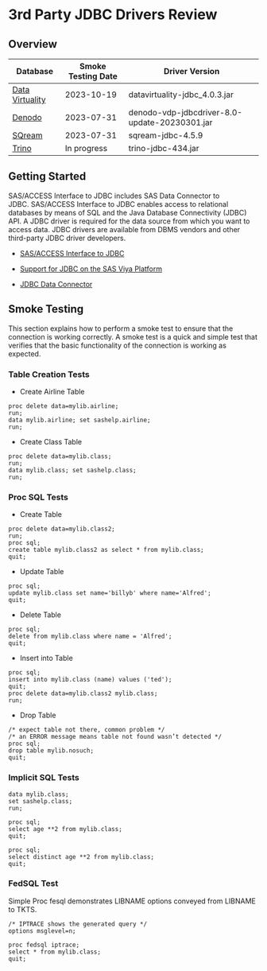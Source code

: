 # 3rd Party JDBC Drivers Review

## Overview



| Database                          | Smoke Testing Date | Driver Version |
| --------------------------------- | ------------------ | -------------- |
| [Data Virtuality](DataVirtuality/README.md)                        | 2023-10-19 | datavirtuality-jdbc_4.0.3.jar |
| [Denodo](Denodo/README.md)                           | 2023-07-31 | denodo-vdp-jdbcdriver-8.0-update-20230301.jar |
| [SQream](SQream/README.md)       | 2023-07-31 | sqream-jdbc-4.5.9 |
| [Trino](Trino/README.md)       | In progress | trino-jdbc-434.jar |


## Getting Started

SAS/ACCESS Interface to JDBC includes SAS Data Connector to JDBC. SAS/ACCESS Interface to JDBC enables access to relational databases by means of SQL and the Java Database Connectivity (JDBC) API. A JDBC driver is required for the data source from which you want to access data. JDBC drivers are available from DBMS vendors and other third-party JDBC driver developers.

- [SAS/ACCESS Interface to JDBC](https://go.documentation.sas.com/doc/en/pgmsascdc/v_038/acreldb/p1soj7yuc1975yn1nndc3s11dhsv.htm)

- [Support for JDBC on the SAS Viya Platform](https://go.documentation.sas.com/doc/en/pgmsascdc/v_038/acreldb/p1soj7yuc1975yn1nndc3s11dhsv.htm)

- [JDBC Data Connector](https://go.documentation.sas.com/doc/en/pgmsascdc/v_038/casref/n1ldk5vubre9oen10bdqoqkfc1y7.htm)

## Smoke Testing

This section explains how to perform a smoke test to ensure that the connection is working correctly. A smoke test is a quick and simple test that verifies that the basic functionality of the connection is working as expected.

### Table Creation Tests

- Create Airline Table

```sas
proc delete data=mylib.airline;
run;
data mylib.airline; set sashelp.airline;
run;
```

- Create Class Table

```sas
proc delete data=mylib.class;
run;
data mylib.class; set sashelp.class;
run;
```

### Proc SQL Tests

- Create Table

```sas
proc delete data=mylib.class2;
run;
proc sql;
create table mylib.class2 as select * from mylib.class;
quit;
```

- Update Table

```sas
proc sql;
update mylib.class set name='billyb' where name='Alfred';
quit;
```

- Delete Table

```sas
proc sql;
delete from mylib.class where name = 'Alfred';
quit;
```

- Insert into Table

```sas
proc sql;
insert into mylib.class (name) values ('ted');
quit;
proc delete data=mylib.class2 mylib.class;
run;
```

- Drop Table

```sas
/* expect table not there, common problem */
/* an ERROR message means table not found wasn’t detected */
proc sql;
drop table mylib.nosuch;
quit;
```

### Implicit SQL Tests

```sas
data mylib.class;
set sashelp.class;
run;

proc sql;
select age **2 from mylib.class;
quit;

proc sql;
select distinct age **2 from mylib.class;
quit;
```

### FedSQL Test

Simple Proc fesql demonstrates LIBNAME options conveyed from LIBNAME to TKTS.

```sas
/* IPTRACE shows the generated query */
options msglevel=n;

proc fedsql iptrace;
select * from mylib.class;
quit;
```
